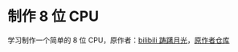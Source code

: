 # 制作 8 位 CPU

学习制作一个简单的 8 位 CPU，原作者：[bilibili 踌躇月光](https://www.bilibili.com/video/BV1aP4y1s7Vf/?spm_id_from=333.337.search-card.all.click&vd_source=ef8fad1674cc752396ea9a1157e43f29)，[原作者仓库](https://github.com/StevenBaby/computer)